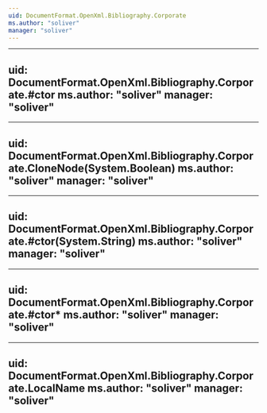 ```yaml
---
uid: DocumentFormat.OpenXml.Bibliography.Corporate
ms.author: "soliver"
manager: "soliver"
---
```


---
uid: DocumentFormat.OpenXml.Bibliography.Corporate.#ctor
ms.author: "soliver"
manager: "soliver"
---

---
uid: DocumentFormat.OpenXml.Bibliography.Corporate.CloneNode(System.Boolean)
ms.author: "soliver"
manager: "soliver"
---

---
uid: DocumentFormat.OpenXml.Bibliography.Corporate.#ctor(System.String)
ms.author: "soliver"
manager: "soliver"
---

---
uid: DocumentFormat.OpenXml.Bibliography.Corporate.#ctor*
ms.author: "soliver"
manager: "soliver"
---

---
uid: DocumentFormat.OpenXml.Bibliography.Corporate.LocalName
ms.author: "soliver"
manager: "soliver"
---
